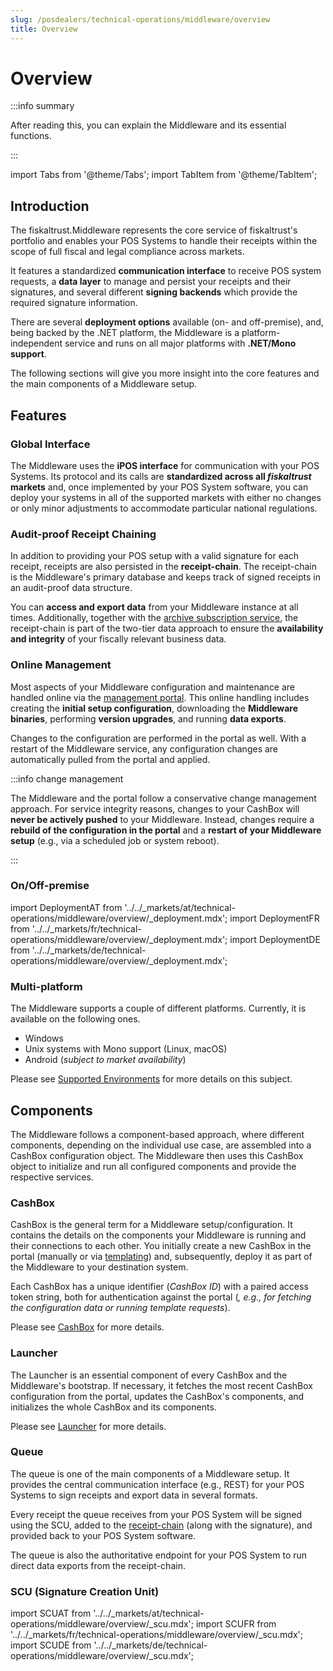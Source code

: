```yaml
---
slug: /posdealers/technical-operations/middleware/overview
title: Overview
---
```

# Overview

:::info summary

After reading this, you can explain the Middleware and its essential functions.

:::

import Tabs from '@theme/Tabs';
import TabItem from '@theme/TabItem';

## Introduction

The fiskaltrust.Middleware represents the core service of fiskaltrust's portfolio and enables your POS Systems to handle their receipts within the scope of full fiscal and legal compliance across markets.

It features a standardized **communication interface** to receive POS system requests, a **data layer** to manage and persist your receipts and their signatures, and several different **signing backends** which provide the required signature information.

There are several **deployment options** available (on- and off-premise), and, being backed by the .NET platform, the Middleware is a platform-independent service and runs on all major platforms with **.NET/Mono support**.

The following sections will give you more insight into the core features and the main components of a Middleware setup.



## Features

### Global Interface

The Middleware uses the **iPOS interface** for communication with your POS Systems. Its protocol and its calls are **standardized across all _fiskaltrust_ markets** and, once implemented by your POS System software, you can deploy your systems in all of the supported markets with either no changes or only minor adjustments to accommodate particular national regulations.




### Audit-proof Receipt Chaining

In addition to providing your POS setup with a valid signature for each receipt, receipts are also persisted in the **receipt-chain**. The receipt-chain is the Middleware's primary database and keeps track of signed receipts in an audit-proof data structure.

You can **access and export data** from your Middleware instance at all times. Additionally, together with the [archive subscription service](../../buy-resell/products/overview.md#receipt-archive), the receipt-chain is part of the two-tier data approach to ensure the **availability and integrity** of your fiscally relevant business data.



### Online Management

Most aspects of your Middleware configuration and maintenance are handled online via the [management portal](../../business-basics/management-portal.md). This online handling includes creating the **initial setup configuration**, downloading the **Middleware binaries**, performing **version upgrades**, and running **data exports**.

Changes to the configuration are performed in the portal as well. With a restart of the Middleware service, any configuration changes are automatically pulled from the portal and applied. 

:::info change management

The Middleware and the portal follow a conservative change management approach. For service integrity reasons, changes to your CashBox will **never be actively pushed** to your Middleware. Instead, changes require a **rebuild of the configuration in the portal** and a **restart of your Middleware setup** (e.g., via a scheduled job or system reboot).

:::



### On/Off-premise

import DeploymentAT from '../../_markets/at/technical-operations/middleware/overview/_deployment.mdx';
import DeploymentFR from '../../_markets/fr/technical-operations/middleware/overview/_deployment.mdx';
import DeploymentDE from '../../_markets/de/technical-operations/middleware/overview/_deployment.mdx';

<Tabs groupId="market">

  <TabItem value="AT" label="Austria">
    <DeploymentAT />
  </TabItem>

  <TabItem value="FR" label="France">
    <DeploymentFR />
  </TabItem>

  <TabItem value="DE" label="Germany">
    <DeploymentDE />
  </TabItem>

</Tabs>

### Multi-platform

The Middleware supports a couple of different platforms. Currently, it is available on the following ones.

* Windows
* Unix systems with Mono support (Linux, macOS)
* Android (*subject to market availability*)

Please see [Supported Environments](supported-environments.md) for more details on this subject.


## Components

The Middleware follows a component-based approach, where different components, depending on the individual use case, are assembled into a CashBox configuration object. The Middleware then uses this CashBox object to initialize and run all configured components and provide the respective services.



### CashBox

CashBox is the general term for a Middleware setup/configuration. It contains the details on the components your Middleware is running and their connections to each other. You initially create a new CashBox in the portal (manually or via [templating](../rollout-automation/templates.md)) and, subsequently, deploy it as part of the Middleware to your destination system.

Each CashBox has a unique identifier (*CashBox ID*) with a paired access token string, both for authentication against the portal (*, e.g., for fetching the configuration data or running template requests*).

Please see [CashBox](cashbox.md) for more details.



### Launcher

The Launcher is an essential component of every CashBox and the Middleware's bootstrap. If necessary, it fetches the most recent CashBox configuration from the portal, updates the CashBox's components, and initializes the whole CashBox and its components.

Please see [Launcher](launchers/desktop.md) for more details.



### Queue

The queue is one of the main components of a Middleware setup. It provides the central communication interface (e.g., REST) for your POS Systems to sign receipts and export data in several formats.

Every receipt the queue receives from your POS System will be signed using the SCU, added to the [receipt-chain](#audit-proof-receipt-chaining) (along with the signature), and provided back to your POS System software.

The queue is also the authoritative endpoint for your POS System to run direct data exports from the receipt-chain.



### SCU (Signature Creation Unit)

import SCUAT from '../../_markets/at/technical-operations/middleware/overview/_scu.mdx';
import SCUFR from '../../_markets/fr/technical-operations/middleware/overview/_scu.mdx';
import SCUDE from '../../_markets/de/technical-operations/middleware/overview/_scu.mdx';

<Tabs groupId="market">

  <TabItem value="AT" label="Austria">
    <SCUAT />
  </TabItem>

  <TabItem value="FR" label="France">
    <SCUFR />
  </TabItem>

  <TabItem value="DE" label="Germany">
    <SCUDE />
  </TabItem>

</Tabs>